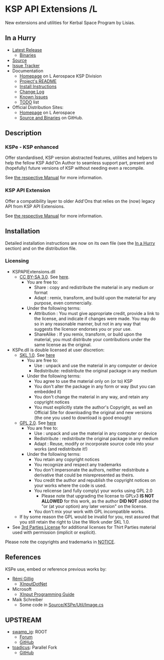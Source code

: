 # KSP API Extensions /L

New extensions and utilities for Kerbal Space Program by Lisias.


## In a Hurry

* [Latest Release](https://github.com/net-lisias-ksp/KSPAPIExtensions/releases)
    + [Binaries](https://github.com/net-lisias-ksp/KSPAPIExtensions/tree/Archive)
* [Source](https://github.com/net-lisias-ksp/KSPAPIExtensions)
* [Issue Tracker](https://github.com/net-lisias-ksp/KSPAPIExtensions/issues)
* Documentation	
	+ [Homepage](http://ksp.lisias.net/add-ons/KSPAPIExtensions) on L Aerospace KSP Division
	+ [Project's README](https://github.com/net-lisias-ksp/KSPAPIExtensions/blob/master/README.md)
	+ [Install Instructions](https://github.com/net-lisias-ksp/KSPAPIExtensions/blob/master/INSTALL.md)
	+ [Change Log](./CHANGE_LOG.md)
	+ [Known Issues](./KNOWN_ISSUES.md)
	+ [TODO](./TODO.md) list
* Official Distribution Sites:
	+ [Homepage](http://ksp.lisias.net/add-ons/KSPAPIExtensions) on L Aerospace
	+ [Source and Binaries](https://github.com/net-lisias-ksp/KSPAPIExtensions) on GitHub.


## Description

### KSPe - KSP enhanced

Offer standardised, KSP version abstracted features, utilities and helpers to help the fellow KSP Add'On Author to seamless support part, present and (hopefully) future versions of KSP without needing even a recompile.

See [the respective Manual](https://github.com/net-lisias-ksp/KSPAPIExtensions/blob/mestre/Docs/KSPe.md) for more information.

### KSP API Extension

Offer a compatibility layer to older Add'Ons that relies on the (now) legacy API from KSP API Extensions.

See [the respective Manual](https://github.com/net-lisias-ksp/KSPAPIExtensions/blob/mestre/Docs/KSP-API-Extensions.md) for more information.


## Installation

Detailed installation instructions are now on its own file (see the [In a Hurry](#in-a-hurry) section) and on the distribution file.

### Licensing
* KSPAPIExtensions.dll
	+ [CC BY-SA 3.0](https://creativecommons.org/licenses/by-sa/3.0/). See [here](./LICENSE.KSPAPIExtensions).
		+ You are free to:
			- Share : copy and redistribute the material in any medium or format
			- Adapt : remix, transform, and build upon the material for any purpose, even commercially. 
		+ Under the following terms:
			- Attribution : You must give appropriate credit, provide a link to the license, and indicate if changes were made. You may do so in any reasonable manner, but not in any way that suggests the licensor endorses you or your use.
			- ShareAlike : If you remix, transform, or build upon the material, you must distribute your contributions under the same license as the original.
* KSPe.dll is double licensed at user discretion:
	+ [SKL 1.0](https://ksp.lisias.net/SKL-1_0.txt). See [here](./LICENSE.KSPe.SKL-1_0)
		+ You are free to:
			- Use : unpack and use the material in any computer or device
			- Redistribute: redistribute the original package in any medium
		+ Under the following terms:
			- You agree to use the material only on (or to) KSP
			- You don't alter the package in any form or way (but you can embedded it)
			- You don't change the material in any way, and retain any copyright notices
			- You must explicitly state the author's Copyright, as well an Official Site for downloading the original and new versions (the one you used to download is good enough) 
	+ [GPL 2.0](https://www.gnu.org/licenses/gpl-2.0.txt). See [here](./LICENSE.KSPe.GPL-2_0)
		+ You are free to:
			- Use : unpack and use the material in any computer or device
			- Redistribute : redistribute the original package in any medium
			- Adapt : Reuse, modify or incorporate source code into your works (and redistribute it!) 
		+ Under the following terms:
			- You retain any copyright notices
			- You recognize and respect any trademarks
			- You don't impersonate the authors, neither redistribute a derivative that could be misrepresented as theirs.
			- You credit the author and republish the copyright notices on your works where the code is used.
			- You relicense (and fully comply) your works using GPL 2.0
				- Please note that upgrading the license to GPLv3 **IS NOT ALLOWED** for this work, as the author **DID NOT** added the "or (at your option) any later version" on the license.
			- You don't mix your work with GPL incompatible works.
	* If by some reason the GPL would be invalid for you, rest assured that you still retain the right to Use the Work under SKL 1.0. 
* See [3rd Parties License](./LICENSE.3rdParties) for additional licenses for Thirt Parties material used with permission (implicit or explicit).

Please note the copyrights and trademarks in [NOTICE](./NOTICE).


## References

KSPe use, embed or reference previous works by:

* [Rémi Gillig](https://github.com/speps)
	+ [XInputDotNet](https://github.com/speps/XInputDotNet)
* Microsoft
	+ [XInput Programming Guide](https://docs.microsoft.com/en-us/windows/win32/xinput/programming-guide)
* Maik Schreiber
	* Some code in [Source/KSPe/Util/Image.cs](./Source/KSPe/Util) 


## UPSTREAM

* [swamp_ig](https://forum.kerbalspaceprogram.com/index.php?/profile/85299-pellinor/): ROOT
	+ [Forum](https://forum.kerbalspaceprogram.com/index.php?/topic/73648-104-kspapiextensions-v175-utilities-for-shared-mod-use-25-jun/)
	+ [GitHub](https://github.com/Swamp-Ig/KSPAPIExtensions)
* [toadicus](https://forum.kerbalspaceprogram.com/index.php?/profile/67745-toadicus/): Parallel Fork
	+ [GitHub](https://github.com/toadicus/KSPAPIExtensions)
